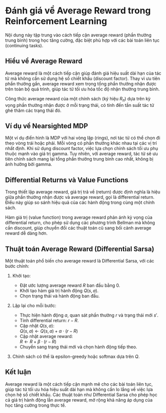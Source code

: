 # Đánh giá về Average Reward trong Reinforcement Learning

Nội dung này tập trung vào cách tiếp cận average reward (phần thưởng trung bình) trong học tăng cường, đặc biệt phù hợp với các bài toán liên tục (continuing tasks).

## Hiểu về Average Reward

Average reward là một cách tiếp cận giúp đánh giá hiệu suất dài hạn của tác tử mà không cần sử dụng hệ số chiết khấu (discount factor). Thay vì ưu tiên phần thưởng gần, average reward xem trọng tổng phần thưởng nhận được trên toàn bộ quá trình, giúp tác tử tối ưu hóa tốc độ nhận thưởng trung bình.

Công thức average reward của một chính sách (ký hiệu $R_\pi$) dựa trên kỳ vọng phần thưởng nhận được ở mỗi trạng thái, có tính đến tần suất tác tử ghé thăm các trạng thái đó.

## Ví dụ về Nearsighted MDP

Một ví dụ điển hình là MDP với hai vòng lặp (rings), nơi tác tử có thể chọn đi theo vòng trái hoặc phải. Mỗi vòng có phần thưởng khác nhau tại các vị trí nhất định. Khi sử dụng discount factor, việc lựa chọn chính sách tối ưu phụ thuộc mạnh vào giá trị gamma. Tuy nhiên, với average reward, tác tử sẽ ưu tiên chính sách mang lại tổng phần thưởng trung bình cao nhất, không bị ảnh hưởng bởi gamma.

## Differential Returns và Value Functions

Trong thiết lập average reward, giá trị trả về (return) được định nghĩa là hiệu giữa phần thưởng nhận được và average reward, gọi là differential return. Điều này giúp so sánh hiệu quả của các hành động trong cùng một chính sách.

Hàm giá trị (value function) trong average reward phản ánh kỳ vọng của differential return, cho phép sử dụng các phương trình Bellman mà không cần discount, giúp chuyển đổi các thuật toán cũ sang bối cảnh average reward dễ dàng hơn.

## Thuật toán Average Reward (Differential Sarsa)

Một thuật toán phổ biến cho average reward là Differential Sarsa, với các bước chính:

1. Khởi tạo:
   - Đặt ước lượng average reward $R$ ban đầu bằng 0.
   - Khởi tạo hàm giá trị hành động $Q(s, a)$.
   - Chọn trạng thái và hành động ban đầu.

2. Lặp lại cho mỗi bước:
   - Thực hiện hành động $a$, quan sát phần thưởng $r$ và trạng thái mới $s'$.
   - Tính differential return: $r - R$.
   - Cập nhật $Q(s, a)$:  
     $Q(s, a) \leftarrow Q(s, a) + \alpha \cdot (r - R)$
   - Cập nhật average reward:  
     $R \leftarrow R + \beta \cdot (r - R)$
   - Chuyển sang trạng thái mới và chọn hành động tiếp theo.

3. Chính sách có thể là epsilon-greedy hoặc softmax dựa trên $Q$.

## Kết luận

Average reward là một cách tiếp cận mạnh mẽ cho các bài toán liên tục, giúp tác tử tối ưu hóa hiệu suất dài hạn mà không cần lo lắng về việc lựa chọn hệ số chiết khấu. Các thuật toán như Differential Sarsa cho phép học cả giá trị hành động lẫn average reward, mở rộng khả năng áp dụng của học tăng cường trong thực tế.

